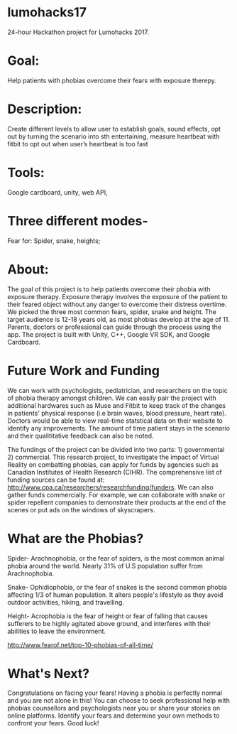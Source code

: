 
# lumohacks17
24-hour Hackathon project for Lumohacks 2017.


# Goal: 
Help patients with phobias overcome their fears with exposure therepy. 

# Description: 
Create different levels to allow user to establish goals, sound effects, opt out by turning the scenario into sth entertaining, measure heartbeat with fitbit to opt out when user’s heartbeat is too fast 

# Tools: 
Google cardboard, unity, web API,

# Three different modes- 
Fear for: Spider, snake, heights;

# About: 

The goal of this project is to help patients overcome their phobia with exposure therapy. Exposure therapy involves the exposure of the patient to their feared object without any danger to overcome their distress overtime. We picked the three most common fears, spider, snake and height. The target audience is 12-18 years old, as most phobias develop at the age of 11. Parents, doctors or professional can guide through the process using the app. The project is built with Unity, C++, Google VR SDK, and Google Cardboard.

# Future Work and Funding 
We can work with psychologists, pediatrician, and researchers on the topic of phobia therapy amongst children. We can easily pair the project with additional hardwares such as Muse and Fitbit to keep track of the changes in patients' physical response (i.e brain waves, blood pressure, heart rate). Doctors would be able to view real-time statstical data on their website to identify any improvements. The amount of time patient stays in the scenario and their qualititative feedback can also be noted. 

The fundings of the project can be divided into two parts: 1) governmental 2) commercial. This research project, to investigate the impact of Virtual Reality on combatting phobias, can apply for funds by agencies such as Canadian Institutes of Health Research (CIHR). The comprehensive list of funding sources can be found at: http://www.cpa.ca/researchers/researchfunding/funders. We can also gather funds commercially. For example, we can collaborate with snake or spider repellent companies to demonstrate their products at the end of the scenes or put ads on the windows of skyscrapers.  

# What are the Phobias? 
Spider- Arachnophobia, or the fear of spiders, is the most common animal phobia around the world. Nearly 31% of U.S population suffer from Arachnophobia.

Snake- Ophidiophobia, or the fear of snakes is the second common phobia affecting 1/3 of human population. It alters people's lifestyle as they avoid outdoor activities, hiking, and travelling. 

Height- Acrophobia is the fear of height or fear of falling that causes sufferers to be highly agitated above ground, and interferes with their abilities to leave the environment. 

http://www.fearof.net/top-10-phobias-of-all-time/
# What's Next?  
Congratulations on facing your fears! Having a phobia is perfectly normal and you are not alone in this! You can choose to seek professional help with phobias counsellors and psychologists near you or share your stories on online platforms. Identify your fears and determine your own methods to confront your fears. Good luck! 

